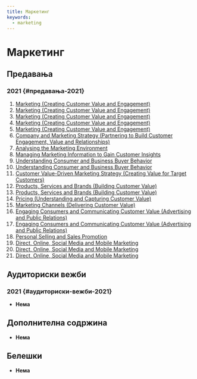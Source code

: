```yaml
---
title: Маркетинг
keywords:
  - marketing
---
```


# Маркетинг

## Предавања

### 2021 {#предавања-2021}

1. [Marketing (Creating Customer Value and Engagement)](https://bbb-lb.finki.ukim.mk/playback/presentation/2.3/3324611f3f000d3c617b020a843ff4164f1aa92f-1614761122503?meetingId=3324611f3f000d3c617b020a843ff4164f1aa92f-1614761122503)
2. [Marketing (Creating Customer Value and Engagement)](https://www.youtube.com/watch?v=Fr3xOSm8mZk)
3. [Marketing (Creating Customer Value and Engagement)](https://www.youtube.com/watch?v=9P9LUqDnlBM)
4. [Marketing (Creating Customer Value and Engagement)](https://marketing365.mk/bbdo-ja-iskoristi-mornicavata-strana-na-linkedin/)
5. [Marketing (Creating Customer Value and Engagement)](https://www.youtube.com/watch?v=ovqM72em1dA)
6. [Company and Marketing Strategy (Partnering to Build Customer Engagement, Value and Relationships)](https://bbb-lb.finki.ukim.mk/playback/presentation/2.3/84c1d219ebc034355b0fce5aa2f413af8b1838b3-1614931707655?meetingId=84c1d219ebc034355b0fce5aa2f413af8b1838b3-1614931707655)
7. [Analysing the Marketing Environment](https://bbb-lb.finki.ukim.mk/playback/presentation/2.3/063cd603c818c4129794478d66525429c3313b5a-1584609690112?meetingId=063cd603c818c4129794478d66525429c3313b5a-1584609690112)
8. [Managing Marketing Information to Gain Customer Insights](https://bbb-lb.finki.ukim.mk/playback/presentation/2.3/27f7c252e1ec0a7aeb14bcfb8000b2c67b66d84b-1584710263544?meetingId=27f7c252e1ec0a7aeb14bcfb8000b2c67b66d84b-1584710263544)
9. [Understanding Consumer and Business Buyer Behavior](https://bbb-lb.finki.ukim.mk/playback/presentation/2.3/835550a2b7645d8af27a2435ad48939ada1b2870-1585131667262?meetingId=835550a2b7645d8af27a2435ad48939ada1b2870-1585131667262)
10. [Understanding Consumer and Business Buyer Behavior](https://www.youtube.com/watch?v=C5z0Ia5jDt4)
11. [Customer Value-Driven Marketing Strategy (Creating Value for Target Customers)](https://bbb-lb.finki.ukim.mk/playback/presentation/2.3/20507dd3335105ab48d3fca3bf8b5de4a866935e-1585646254940?meetingId=20507dd3335105ab48d3fca3bf8b5de4a866935e-1585646254940)
12. [Products, Services and Brands (Building Customer Value)](https://bbb-lb.finki.ukim.mk/playback/presentation/2.3/c47f375c831aa8e980c77f4885ecb8670477b284-1586262634424?meetingId=c47f375c831aa8e980c77f4885ecb8670477b284-1586262634424)
13. [Products, Services and Brands (Building Customer Value)](https://www.youtube.com/watch?v=hoH2EiQc3ms)
14. [Pricing (Understanding and Capturing Customer Value)](https://bbb-lb.finki.ukim.mk/playback/presentation/2.3/426eaaeffb3c04264b718fc749ea1e1f3128c013-1586676922062?meetingId=426eaaeffb3c04264b718fc749ea1e1f3128c013-1586676922062)
15. [Marketing Channels (Delivering Customer Value)](https://bbb-lb.finki.ukim.mk/playback/presentation/2.3/5e7ab2ed0e590c9e1e3cde3bf694e18fca9634a6-1587369358199?meetingId=5e7ab2ed0e590c9e1e3cde3bf694e18fca9634a6-1587369358199)
16. [Engaging Consumers and Communicating Customer Value (Advertising and Public Relations)](https://bbb-lb.finki.ukim.mk/playback/presentation/2.3/849f2f0325995a222e3d90e0cf85b24f572afa3f-1587886516772?meetingId=849f2f0325995a222e3d90e0cf85b24f572afa3f-1587886516772)
17. [Engaging Consumers and Communicating Customer Value (Advertising and Public Relations)](https://www.youtube.com/watch?v=ykvjMNc-sQ0)
18. [Personal Selling and Sales Promotion](https://bbb-lb.finki.ukim.mk/playback/presentation/2.3/63c237224f70b50a83ff2829493225cbe7d5c2ff-1588405289102?meetingId=63c237224f70b50a83ff2829493225cbe7d5c2ff-1588405289102)
19. [Direct, Online, Social Media and Mobile Marketing](https://bbb-lb.finki.ukim.mk/playback/presentation/2.3/51c343395216edc1a650af7daed4bf5c0349fc7a-1588491880759?meetingId=51c343395216edc1a650af7daed4bf5c0349fc7a-1588491880759)
20. [Direct, Online, Social Media and Mobile Marketing](https://www.youtube.com/watch?v=oSd0keSj2W8)
21. [Direct, Online, Social Media and Mobile Marketing](https://www.youtube.com/watch?v=joRjb5WOmbM)

## Аудиториски вежби

### 2021 {#аудиториски-вежби-2021}

- **Нема**

## Дополнителна содржина

- **Нема**

## Белешки

- **Нема**

